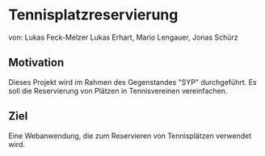 # Tennisplatzreservierung

von: Lukas Feck-Melzer Lukas Erhart, Mario Lengauer, Jonas Schürz 

## Motivation <br>
Dieses Projekt wird im Rahmen des Gegenstandes "SYP" durchgeführt. Es soll die Reservierung von Plätzen in Tennisvereinen vereinfachen.

## Ziel <br> 
Eine Webanwendung, die zum Reservieren von Tennisplätzen verwendet wird. <Br>

